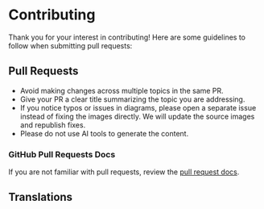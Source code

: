 Contributing
============

Thank you for your interest in contributing! Here are some guidelines to follow when submitting pull requests:

## Pull Requests

* Avoid making changes across multiple topics in the same PR.
* Give your PR a clear title summarizing the topic you are addressing.
* If you notice typos or issues in diagrams, please open a separate issue instead of fixing the images directly. We will update the source images and republish fixes.
* Please do not use AI tools to generate the content.

### GitHub Pull Requests Docs

If you are not familiar with pull requests, review the [pull request docs](https://help.github.com/articles/using-pull-requests/).

## Translations
